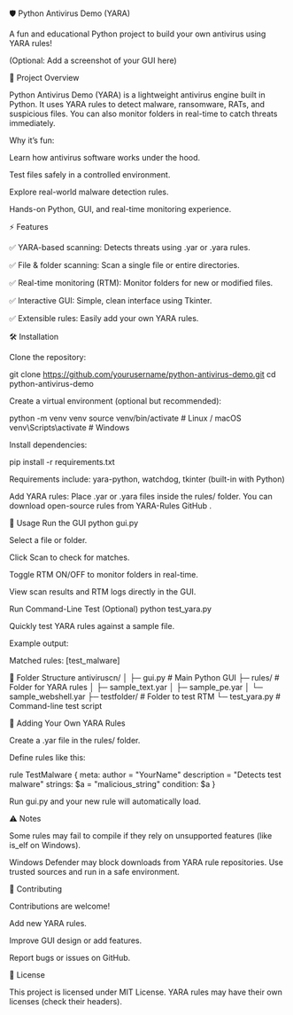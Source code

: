 🛡️ Python Antivirus Demo (YARA)

A fun and educational Python project to build your own antivirus using YARA rules!


(Optional: Add a screenshot of your GUI here)

🎯 Project Overview

Python Antivirus Demo (YARA) is a lightweight antivirus engine built in Python. It uses YARA rules to detect malware, ransomware, RATs, and suspicious files. You can also monitor folders in real-time to catch threats immediately.

Why it’s fun:

Learn how antivirus software works under the hood.

Test files safely in a controlled environment.

Explore real-world malware detection rules.

Hands-on Python, GUI, and real-time monitoring experience.

⚡ Features

✅ YARA-based scanning: Detects threats using .yar or .yara rules.

✅ File & folder scanning: Scan a single file or entire directories.

✅ Real-time monitoring (RTM): Monitor folders for new or modified files.

✅ Interactive GUI: Simple, clean interface using Tkinter.

✅ Extensible rules: Easily add your own YARA rules.

🛠️ Installation

Clone the repository:

git clone https://github.com/yourusername/python-antivirus-demo.git
cd python-antivirus-demo


Create a virtual environment (optional but recommended):

python -m venv venv
source venv/bin/activate    # Linux / macOS
venv\Scripts\activate       # Windows


Install dependencies:

pip install -r requirements.txt


Requirements include: yara-python, watchdog, tkinter (built-in with Python)

Add YARA rules: Place .yar or .yara files inside the rules/ folder. You can download open-source rules from YARA-Rules GitHub
.

🚀 Usage
Run the GUI
python gui.py


Select a file or folder.

Click Scan to check for matches.

Toggle RTM ON/OFF to monitor folders in real-time.

View scan results and RTM logs directly in the GUI.

Run Command-Line Test (Optional)
python test_yara.py


Quickly test YARA rules against a sample file.

Example output:

Matched rules: [test_malware]

🧩 Folder Structure
antiviruscn/
│
├─ gui.py                  # Main Python GUI
├─ rules/                  # Folder for YARA rules
│   ├─ sample_text.yar
│   ├─ sample_pe.yar
│   └─ sample_webshell.yar
├─ testfolder/             # Folder to test RTM
└─ test_yara.py            # Command-line test script

📂 Adding Your Own YARA Rules

Create a .yar file in the rules/ folder.

Define rules like this:

rule TestMalware
{
    meta:
        author = "YourName"
        description = "Detects test malware"
    strings:
        $a = "malicious_string"
    condition:
        $a
}


Run gui.py and your new rule will automatically load.

⚠️ Notes

Some rules may fail to compile if they rely on unsupported features (like is_elf on Windows).

Windows Defender may block downloads from YARA rule repositories. Use trusted sources and run in a safe environment.

🌟 Contributing

Contributions are welcome!

Add new YARA rules.

Improve GUI design or add features.

Report bugs or issues on GitHub.

📄 License

This project is licensed under MIT License.
YARA rules may have their own licenses (check their headers).
